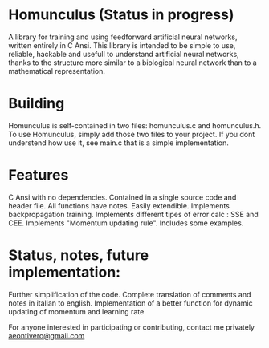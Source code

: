 # Homunculus (Status in progress)  
                

A library for training and using feedforward artificial neural networks, written entirely in C Ansi. This library is intended to be simple to use, reliable, hackable and usefull to understand artificial neural networks, thanks to the structure more similar to a biological neural network than to a mathematical representation.

# Building

Homunculus is self-contained in two files: homunculus.c and homunculus.h. To use Homunculus, simply add those two files to your project. If you dont understend how use it, see main.c that is a simple implementation.

# Features

C Ansi with no dependencies.
Contained in a single source code and header file.
All functions have notes.
Easily extendible.
Implements backpropagation training.
Implements different tipes of error calc : SSE and CEE.
Implements "Momentum updating rule".
Includes some examples.

# Status, notes, future implementation:
Further simplification of the code.
Complete translation of comments and notes in italian to english.
Implementation of a better function for dynamic updating of momentum and learning rate

 For anyone interested in participating or contributing, contact me privately
 aeontivero@gmail.com
